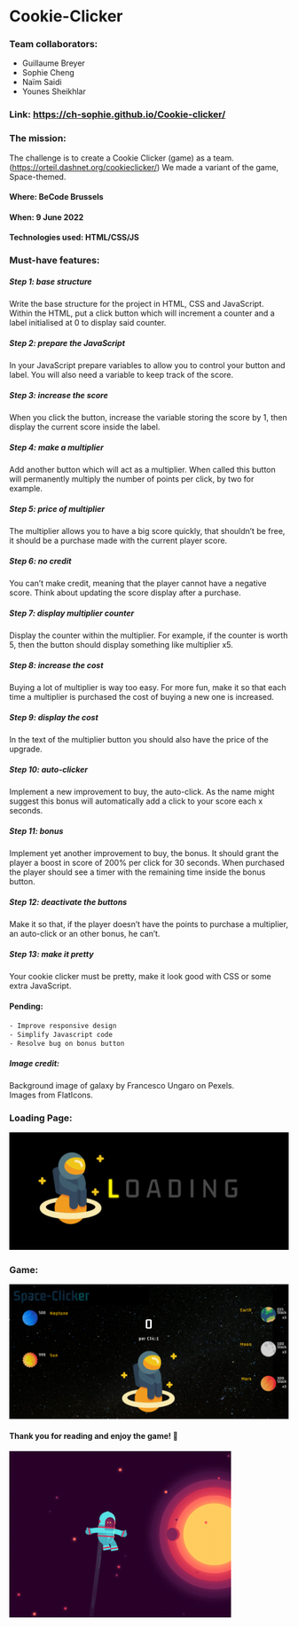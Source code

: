 # **Cookie-Clicker**
### Team collaborators: 
- Guillaume Breyer      
- Sophie Cheng    
- Naïm Saidi     
- Younes Sheikhlar    
   
### Link:  https://ch-sophie.github.io/Cookie-clicker/
### The mission:     
 The challenge is to create a Cookie Clicker (game) as a team. (https://orteil.dashnet.org/cookieclicker/) We made a variant of the game, Space-themed. 
#### Where: BeCode Brussels
#### When: 9 June 2022
#### Technologies used: HTML/CSS/JS 

### Must-have features:     
##### Step 1: base structure     
Write the base structure for the project in HTML, CSS and JavaScript. Within the HTML, put a click button which will increment a counter and a label initialised at 0 to display said counter.

##### Step 2: prepare the JavaScript     
In your JavaScript prepare variables to allow you to control your button and label. You will also need a variable to keep track of the score.

##### Step 3: increase the score     
When you click the button, increase the variable storing the score by 1, then display the current score inside the label.

##### Step 4: make a multiplier     
Add another button which will act as a multiplier. When called this button will permanently multiply the number of points per click, by two for example.

##### Step 5: price of multiplier      
The multiplier allows you to have a big score quickly, that shouldn’t be free, it should be a purchase made with the current player score.

##### Step 6: no credit           
You can’t make credit, meaning that the player cannot have a negative score. Think about updating the score display after a purchase.

##### Step 7: display multiplier counter      
Display the counter within the multiplier. For example, if the counter is worth 5, then the button should display something like multiplier x5.

##### Step 8: increase the cost        
Buying a lot of multiplier is way too easy. For more fun, make it so that each time a multiplier is purchased the cost of buying a new one is increased.

##### Step 9: display the cost        
In the text of the multiplier button you should also have the price of the upgrade.

##### Step 10: auto-clicker      
Implement a new improvement to buy, the auto-click. As the name might suggest this bonus will automatically add a click to your score each x seconds.

##### Step 11: bonus       
Implement yet another improvement to buy, the bonus. It should grant the player a boost in score of 200% per click for 30 seconds. When purchased the player should see a timer with the remaining time inside the bonus button.

##### Step 12: deactivate the buttons       
Make it so that, if the player doesn’t have the points to purchase a multiplier, an auto-click or an other bonus, he can’t.

##### Step 13: make it pretty        
Your cookie clicker must be pretty, make it look good with CSS or some extra JavaScript.

#### Pending:
    - Improve responsive design
    - Simplify Javascript code
    - Resolve bug on bonus button

##### Image credit:
Background  image of galaxy by Francesco Ungaro on Pexels.   
Images from FlatIcons.      

### Loading Page:
![Loading](./assets/img-readme/loadingPage.png "Space-Clicker Loading page")
### Game:
![Space-Clicker game example](./assets/img-readme/space.png "Space-Clicker game example")


#### Thank you for reading and enjoy the game! :stars:   
![Astro](./assets/img-readme/astroGif.gif "Astro Giffer")
